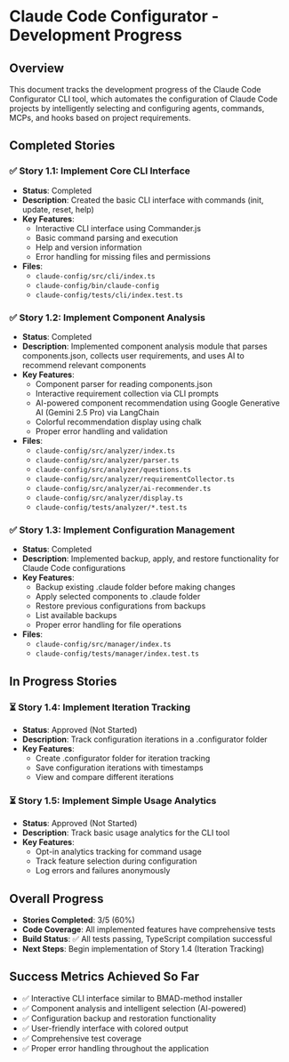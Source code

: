 # Claude Code Configurator - Development Progress

## Overview
This document tracks the development progress of the Claude Code Configurator CLI tool, which automates the configuration of Claude Code projects by intelligently selecting and configuring agents, commands, MCPs, and hooks based on project requirements.

## Completed Stories

### ✅ Story 1.1: Implement Core CLI Interface
- **Status**: Completed
- **Description**: Created the basic CLI interface with commands (init, update, reset, help)
- **Key Features**:
  - Interactive CLI interface using Commander.js
  - Basic command parsing and execution
  - Help and version information
  - Error handling for missing files and permissions
- **Files**:
  - `claude-config/src/cli/index.ts`
  - `claude-config/bin/claude-config`
  - `claude-config/tests/cli/index.test.ts`

### ✅ Story 1.2: Implement Component Analysis
- **Status**: Completed
- **Description**: Implemented component analysis module that parses components.json, collects user requirements, and uses AI to recommend relevant components
- **Key Features**:
  - Component parser for reading components.json
  - Interactive requirement collection via CLI prompts
  - AI-powered component recommendation using Google Generative AI (Gemini 2.5 Pro) via LangChain
  - Colorful recommendation display using chalk
  - Proper error handling and validation
- **Files**:
  - `claude-config/src/analyzer/index.ts`
  - `claude-config/src/analyzer/parser.ts`
  - `claude-config/src/analyzer/questions.ts`
  - `claude-config/src/analyzer/requirementCollector.ts`
  - `claude-config/src/analyzer/ai-recommender.ts`
  - `claude-config/src/analyzer/display.ts`
  - `claude-config/tests/analyzer/*.test.ts`

### ✅ Story 1.3: Implement Configuration Management
- **Status**: Completed
- **Description**: Implemented backup, apply, and restore functionality for Claude Code configurations
- **Key Features**:
  - Backup existing .claude folder before making changes
  - Apply selected components to .claude folder
  - Restore previous configurations from backups
  - List available backups
  - Proper error handling for file operations
- **Files**:
  - `claude-config/src/manager/index.ts`
  - `claude-config/tests/manager/index.test.ts`

## In Progress Stories

### ⏳ Story 1.4: Implement Iteration Tracking
- **Status**: Approved (Not Started)
- **Description**: Track configuration iterations in a .configurator folder
- **Key Features**:
  - Create .configurator folder for iteration tracking
  - Save configuration iterations with timestamps
  - View and compare different iterations

### ⏳ Story 1.5: Implement Simple Usage Analytics
- **Status**: Approved (Not Started)
- **Description**: Track basic usage analytics for the CLI tool
- **Key Features**:
  - Opt-in analytics tracking for command usage
  - Track feature selection during configuration
  - Log errors and failures anonymously

## Overall Progress
- **Stories Completed**: 3/5 (60%)
- **Code Coverage**: All implemented features have comprehensive tests
- **Build Status**: ✅ All tests passing, TypeScript compilation successful
- **Next Steps**: Begin implementation of Story 1.4 (Iteration Tracking)

## Success Metrics Achieved So Far
- ✅ Interactive CLI interface similar to BMAD-method installer
- ✅ Component analysis and intelligent selection (AI-powered)
- ✅ Configuration backup and restoration functionality
- ✅ User-friendly interface with colored output
- ✅ Comprehensive test coverage
- ✅ Proper error handling throughout the application